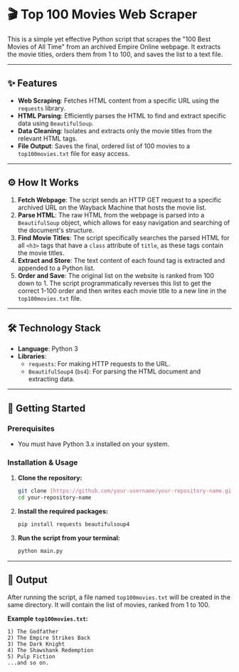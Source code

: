 # 🎬 Top 100 Movies Web Scraper

This is a simple yet effective Python script that scrapes the "100 Best Movies of All Time" from an archived Empire Online webpage. It extracts the movie titles, orders them from 1 to 100, and saves the list to a text file.


---

## ✨ Features

-   **Web Scraping**: Fetches HTML content from a specific URL using the `requests` library.
-   **HTML Parsing**: Efficiently parses the HTML to find and extract specific data using `BeautifulSoup`.
-   **Data Cleaning**: Isolates and extracts only the movie titles from the relevant HTML tags.
-   **File Output**: Saves the final, ordered list of 100 movies to a `top100movies.txt` file for easy access.

---

## ⚙️ How It Works

1.  **Fetch Webpage**: The script sends an HTTP GET request to a specific archived URL on the Wayback Machine that hosts the movie list.
2.  **Parse HTML**: The raw HTML from the webpage is parsed into a `BeautifulSoup` object, which allows for easy navigation and searching of the document's structure.
3.  **Find Movie Titles**: The script specifically searches the parsed HTML for all `<h3>` tags that have a `class` attribute of `title`, as these tags contain the movie titles.
4.  **Extract and Store**: The text content of each found tag is extracted and appended to a Python list.
5.  **Order and Save**: The original list on the website is ranked from 100 down to 1. The script programmatically reverses this list to get the correct 1-100 order and then writes each movie title to a new line in the `top100movies.txt` file.

---

## 🛠️ Technology Stack

-   **Language**: Python 3
-   **Libraries**:
    -   `requests`: For making HTTP requests to the URL.
    -   `BeautifulSoup4` (`bs4`): For parsing the HTML document and extracting data.

---

## 🚀 Getting Started

### Prerequisites

-   You must have Python 3.x installed on your system.

### Installation & Usage

1.  **Clone the repository:**
    ```bash
    git clone [https://github.com/your-username/your-repository-name.git](https://github.com/your-username/your-repository-name.git)
    cd your-repository-name
    ```

2.  **Install the required packages:**
    ```bash
    pip install requests beautifulsoup4
    ```

3.  **Run the script from your terminal:**
    ```bash
    python main.py
    ```

---

## 📄 Output

After running the script, a file named `top100movies.txt` will be created in the same directory. It will contain the list of movies, ranked from 1 to 100.

**Example `top100movies.txt`:**
```text
1) The Godfather
2) The Empire Strikes Back
3) The Dark Knight
4) The Shawshank Redemption
5) Pulp Fiction
...and so on.
